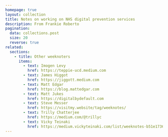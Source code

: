 ```yaml
---
homepage: true
layout: collection
title: Notes on working on NHS digital prevention services
description: From Frankie Roberto
pagination:
  data: collections.post
  size: 20
  reverse: true
related:
  sections:
    - title: Other weeknoters
      items:
        - text: Imogen Levy
          href: https://teppie-ucd.medium.com
        - text: James Higgot
          href: https://jiggott.medium.com
        - text: Matt Edgar
          href: https://blog.mattedgar.com
        - text: Matt Jukes
          href: https://digitalbydefault.com
        - text: Steve Messer
          href: https://visitmy.website/tag/weeknotes/
        - text: Trilly Chatterjee
          href: https://medium.com/@trillyc
        - text: Vicky Teinaki
          href: https://medium.vickyteinaki.com/list/weeknotes-b51e1736a091
---
```


